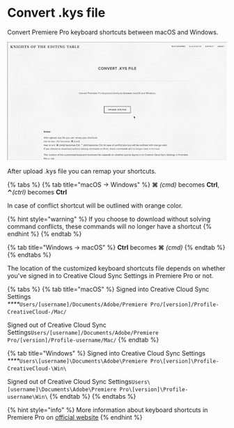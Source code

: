 # Convert .kys file

Convert Premiere Pro keyboard shortcuts between macOS and Windows.

![](../../.gitbook/assets/convertkys.gif)

After upload .kys file you can remap your shortcuts.

{% tabs %}
{% tab title="macOS -> Windows" %}
**⌘** _(cmd)_ becomes **Ctrl**, **⌃**_(ctrl)_ becomes **Ctrl**

In case of conflict shortcut will be outlined with orange color.

{% hint style="warning" %}
If you choose to download without solving command conflicts, these commands will no longer have a shortcut
{% endhint %}
{% endtab %}

{% tab title="Windows -> macOS" %}
**Ctrl** becomes **⌘** _(cmd)_
{% endtab %}
{% endtabs %}

The location of the customized keyboard shortcuts file depends on whether you've signed in to Creative Cloud Sync Settings in Premiere Pro or not.

{% tabs %}
{% tab title="macOS" %}
Signed into Creative Cloud Sync Settings\
_****_`Users/[username]/Documents/Adobe/Premiere Pro/[version]/Profile-CreativeCloud-/Mac/`

Signed out of Creative Cloud Sync Settings`Users/[username]/Documents/Adobe/Premiere Pro/[version]/Profile-username/Mac/`
{% endtab %}

{% tab title="Windows" %}
Signed into Creative Cloud Sync Settings\
_****_`Users\[username]\Documents\Adobe\Premiere Pro\[version]\Profile-CreativeCloud-\Win\`

Signed out of Creative Cloud Sync Settings`Users\[username]\Documents\Adobe\Premiere Pro\[version]\Profile-username\Win\`
{% endtab %}
{% endtabs %}

{% hint style="info" %}
More information about keyboard shortcuts in Premiere Pro on [official website](https://helpx.adobe.com/premiere-pro/using/keyboard-shortcuts.html)
{% endhint %}
